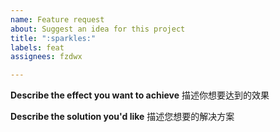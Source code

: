 ```yaml
---
name: Feature request
about: Suggest an idea for this project
title: ":sparkles:"
labels: feat
assignees: fzdwx

---
```


**Describe the effect you want to achieve**
描述你想要达到的效果

**Describe the solution you'd like**
描述您想要的解决方案
